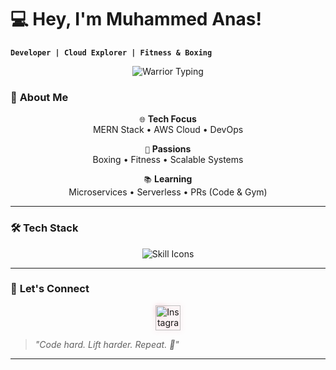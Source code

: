 # 💻 Hey, I'm Muhammed Anas!  
**`Developer | Cloud Explorer | Fitness & Boxing `**  

<div align="center">
  <img src="https://readme-typing-svg.herokuapp.com?font=Orbitron&weight=900&size=30&duration=5000&pause=1000&color=FF00FF&width=500&lines=ONE+COMMIT+AT+A+TIME+🤺;&center=true&repeat=true" alt="Warrior Typing">
</div>

### 🚀 **About Me**  
<div align="center">
  
`🌐` **Tech Focus**  
MERN Stack • AWS Cloud • DevOps  

`🥊` **Passions**  
Boxing • Fitness • Scalable Systems  

`📚` **Learning**  
Microservices • Serverless • PRs (Code & Gym)  
</div>

---

### 🛠️ **Tech Stack**  
<div align="center">
  <img src="https://go-skill-icons.vercel.app/api/icons?i=python,js,ts,html,css,tailwind,react,vite,nodejs,express,mongodb,aws,docker,git,github,vscode,postman,npm&theme=light" alt="Skill Icons">
</div>

---

### 📸 **Let's Connect**  
<div align="center">
  <a href="https://instagram.com/anazz.7" target="_blank">
    <img src="https://skillicons.dev/icons?i=instagram" alt="Instagram" width="40" style="filter: drop-shadow(0 0 4px #E4405F50);">
  </a>
</div>

> _"Code hard. Lift harder. Repeat. 🔁"_
---



